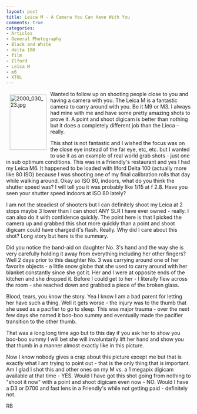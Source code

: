 ```yaml
---
layout: post
title: Leica M - A Camera You Can Have With You
comments: true
categories:
- Articles
- General Photography
- Black and White
- delta 100
- film
- Ilford
- Leica M
- m6
- XTOL
---
```

<a rel="lightbox" href="/wp-content/uploads/2009/10/2000_030_23.jpg"><img title="2000_030_23.jpg" src="/wp-content/uploads/2009/10/.thumbs/.2000_030_23.jpg" border="0" alt="2000_030_23.jpg" hspace="10" vspace="10" width="100" height="150" align="left" /></a>Wanted to follow up on shooting people close to you and having a camera with you. The Leica M is a fantastic camera to carry around with you. Be it M9 or M3. I always had mine with me and have some pretty amazing shots to prove it. A point and shoot digicam is better than nothing but it does a completely different job than the Lieca - really.

This shot is not fantastic and I wished the focus was on the close eye instead of the far eye, etc, etc. but I wanted to use it as an example of real world grab shots - just one in sub optimum conditions. This was in a Friendly's restaurant and yes I had my Leica M6. It happened to be loaded with Ilford Delta 100 (actually more like 80 ISO) because I was shooting one of my final calibration rolls that day while walking around. Okay so ISO 80, indoors, what do you think the shutter speed was? I will tell you it was probably like 1/15 at f 2.8. Have you seen your shutter speed indoors at ISO 80 lately?

I am not the steadiest of shooters but I can definitely shoot my Leica at 2 stops maybe 3 lower than I can shoot ANY SLR I have ever owned - really. I can also do it with confidence quickly. The point here is that I picked the camera up and grabbed this shot more quickly than a point and shoot digicam could have charged it's flash. Really. Why did I care about this shot? Long story but here is the summary.

Did you notice the band-aid on daughter No. 3's hand and the way she is very carefully holding it away from everything including her other fingers? Well 2 days prior to this daughter No. 3 was carrying around one of her favorite objects - a little snow globe that she used to carry around with her blanket constantly since she got it. Her and I were at opposite ends of the kitchen and she dropped it. Before I could get to her - I literally flew across the room - she reached down and grabbed a piece of the broken glass.

Blood, tears, you know the story. Yea I know I am a bad parent for letting her have such a thing. Well it gets worse - the injury was to the thumb that she used as a pacifier to go to sleep. This was major trauma - over the next few days she named it boo-boo summy and eventually made the pacifier transition to the other thumb.

That was a long long time ago but to this day if you ask her to show you boo-boo summy I will bet she will involuntarily lift her hand and show you that thumb in a manner almost exactly like in this picture.

Now I know nobody gives a crap about this picture except me but that is exactly what I am trying to point out - that is the only thing that is important. Am I glad I shot this and other ones on my M vs. a 1 megapix digicam available at that time - YES. Would I have got this shot going from nothing to "shoot it now" with a point and shoot digicam even now - NO. Would I have a D3 or D700 and fast lens in a Friendly's while not getting paid - definitely not.

RB
